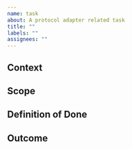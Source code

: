 ```yaml
---
name: task
about: A protocol adapter related task
title: ""
labels: ""
assignees: ""
---
```


## Context

<!-- What is the context of this task? Why is it needed pr what previous worked has caused it? -->

## Scope

<!-- What is this task about? What different steps are required to complete it? -->

## Definition of Done

<!-- What criteria have to be met for this task to be completed? Who are the stakeholders that have to review? -->

## Outcome

<!-- What outcomes originated from this task? This can be notes and links to the forum or follow-up tasks or PRs. -->
